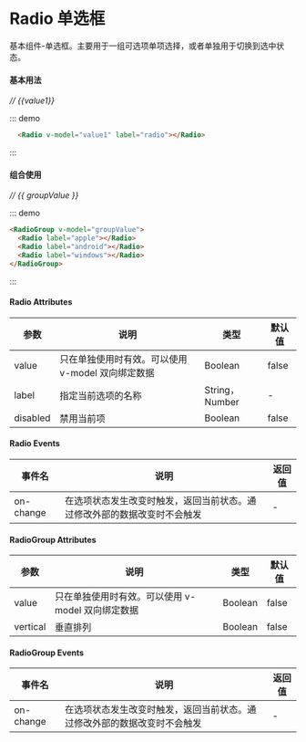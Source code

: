 # Radio 单选框

基本组件-单选框。主要用于一组可选项单项选择，或者单独用于切换到选中状态。

#### 基本用法

<div class="demo-block">
  <Radio v-model="value1" label="radio"></Radio> <em>// {{value1}}</em>
</div>

::: demo

```html
  <Radio v-model="value1" label="radio"></Radio>
```

:::

#### 组合使用

<div class="demo-block">
  <RadioGroup v-model="groupValue">
    <Radio label="apple"></Radio>
    <Radio label="android"></Radio>
    <Radio label="windows"></Radio>
  </RadioGroup>
  <em>//  {{ groupValue }}</em>
</div>

::: demo

```html
<RadioGroup v-model="groupValue">
  <Radio label="apple"></Radio>
  <Radio label="android"></Radio>
  <Radio label="windows"></Radio>
</RadioGroup>
```

:::

<script>
export default {
  data(){
    return {
      value1: false,
      value2: true,
      value3: '',
      groupValue:'android',
    }
  },
  methods:{
    fn(){
      alert(this.value)
    }
  }
}
</script>

#### Radio Attributes

| 参数     | 说明                                              | 类型           | 默认值 |
| -------- | ------------------------------------------------- | -------------- | ------ |
| value    | 只在单独使用时有效。可以使用 v-model 双向绑定数据 | Boolean        | false  |
| label    | 指定当前选项的名称                                | String，Number | -      |
| disabled | 禁用当前项                                        | Boolean        | false  |

#### Radio Events

| 事件名    | 说明                                                                     | 返回值 |
| --------- | ------------------------------------------------------------------------ | ------ |
| on-change | 在选项状态发生改变时触发，返回当前状态。通过修改外部的数据改变时不会触发 | -      |

#### RadioGroup Attributes

| 参数     | 说明                                              | 类型           | 默认值 |
| -------- | ------------------------------------------------- | -------------- | ------ |
| value    | 只在单独使用时有效。可以使用 v-model 双向绑定数据 | Boolean        | false  |
| vertical | 垂直排列                                        | Boolean        | false  |

#### RadioGroup Events

| 事件名    | 说明                                                                     | 返回值 |
| --------- | ------------------------------------------------------------------------ | ------ |
| on-change | 在选项状态发生改变时触发，返回当前状态。通过修改外部的数据改变时不会触发 | -      |